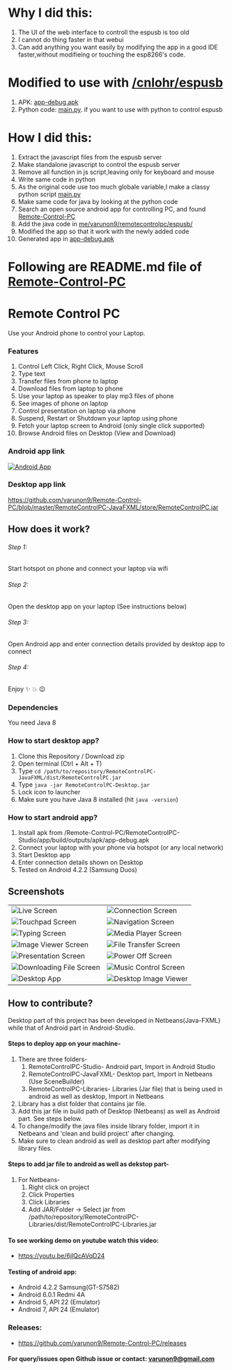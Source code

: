 # Why I did this:
 1) The UI of the web interface to controll the espusb is too old
 2) I cannot do thing faster in that webui
 3) Can add anything you want easily by modifying the app in a good IDE faster,without modifieing or touching the esp8266's code.


# Modified to use with [/cnlohr/espusb](https://github.com/cnlohr/espusb)

 1) APK: [app-debug.apk](https://github.com/DroidForked/Remote-Control-PC/blob/master/RemoteControlPC-Studio/app/build/outputs/apk/debug/app-debug.apk)
 2) Python code: [main.py](https://github.com/DroidForked/Remote-Control-PC/blob/master/RemoteControlPC-Studio/espusb_python/main.py). if you want to use with python to control espusb

# How I did this:
  1) Extract the javascript files from the espusb server
  2) Make standalone javascript to control the espusb server
  3) Remove all function in js script,leaving only for keyboard and mouse
  4) Write same code in python
  5) As the original code use too much globale variable,I make a classy python script [main.py](https://github.com/DroidForked/Remote-Control-PC/blob/master/RemoteControlPC-Studio/espusb_python/main.py)
  6) Make same code for java by looking at the python code
  7) Search an open source android app for controlling PC, and found [Remote-Control-PC](https://github.com/varunon9/Remote-Control-PC)
  8) Add the java code in [me/varunon9/remotecontrolpc/espusb/](https://github.com/DroidForked/Remote-Control-PC/tree/master/RemoteControlPC-Studio/app/src/main/java/me/varunon9/remotecontrolpc/espusb)
  9) Modified the app so that it work with the newly added code
  10) Generated app in [app-debug.apk](https://github.com/DroidForked/Remote-Control-PC/blob/master/RemoteControlPC-Studio/app/build/outputs/apk/debug/app-debug.apk)
 


# Following are README.md file of [Remote-Control-PC](https://github.com/varunon9/Remote-Control-PC)

# Remote Control PC

Use your Android phone to control your Laptop.

### Features

1. Control Left Click, Right Click, Mouse Scroll
2. Type text 
3. Transfer files from phone to laptop
4. Download files from laptop to phone
5. Use your laptop as speaker to play mp3 files of phone
6. See images of phone on laptop
7. Control presentation on laptop via phone
8. Suspend, Restart or Shutdown your laptop using phone
9. Fetch your laptop screen to Android (only single click supported)
10. Browse Android files on Desktop (View and Download)

### Android app link
[![Android App](./screenshots/google-play.png)](https://play.google.com/store/apps/details?id=me.varunon9.remotecontrolpc)

### Desktop app link
https://github.com/varunon9/Remote-Control-PC/blob/master/RemoteControlPC-JavaFXML/store/RemoteControlPC.jar

## How does it work?

###### Step 1:
Start hotspot on phone and connect your laptop via wifi

###### Step 2:
Open the desktop app on your laptop (See instructions below)

###### Step 3:
Open Android app and enter connection details provided by desktop app to connect

###### Step 4:
Enjoy :sparkles: :boom: :wink:

### Dependencies
You need Java 8


### How to start desktop app?
1. Clone this Repository / Download zip 
2. Open terminal (Ctrl + Alt + T)
3. Type `cd /path/to/repository/RemoteControlPC-JavaFXML/dist/RemoteControlPC.jar`
4. Type `java -jar RemoteControlPC-Desktop.jar`
5. Lock icon to launcher
6. Make sure you have Java 8 installed (hit `java -version`) 

### How to start android app?
1. Install apk from /Remote-Control-PC/RemoteControlPC-Studio/app/build/outputs/apk/app-debug.apk
2. Connect your laptop with your phone via hotspot (or any local network)
3. Start Desktop app
4. Enter connection details shown on Desktop
5. Tested on Android 4.2.2 (Samsung Duos)

## Screenshots
|  |  |
| --- | --- |
|![Live Screen](./screenshots/live-screen.png) | ![Connection Screen](./screenshots/connect.png)|
|![Touchpad Screen](./screenshots/touchpad.png) | ![Navigation Screen](./screenshots/navigation-drawer.png)|
|![Typing Screen](./screenshots/keyboard.png) | ![Media Player Screen](./screenshots/media-player.png)|
|![Image Viewer Screen](./screenshots/image-viewer.png) | ![File Transfer Screen](./screenshots/file-transfer.png)|
|![Presentation Screen](./screenshots/presentation.png) | ![Power Off Screen](./screenshots/power-off.png)|
|![Downloading File Screen](./screenshots/file-download.png) | ![Music Control Screen](./screenshots/music-control.png)|
|![Desktop App](./screenshots/desktop.png) |![Desktop Image Viewer](./screenshots/desktop-image-viewer.png) |

## How to contribute?
Desktop part of this project has been developed in Netbeans(Java-FXML) while that of Android part in Android-Studio.

#### Steps to deploy app on your machine-
1. There are three folders-
    1. RemoteControlPC-Studio- Android part, Import in Android Studio 
    2. RemoteControlPC-JavaFXML- Desktop part, Import in Netbeans (Use SceneBuilder)
    3. RemoteControlPC-Libraries- Libraries (Jar file) that is being used in android as well as desktop, Import in Netbeans
2. Library has a dist folder that contains jar file.
3. Add this jar file in build path of Desktop (Netbeans) as well as Android part. See steps below.
4. To change/modify the java files inside library folder, import it in Netbeans and 'clean and build project' after changing.
5. Make sure to clean android as well as desktop part after modifying library files.

#### Steps to add jar file to android as well as dekstop part-
1. For Netbeans-
    1. Right click on project 
    2. Click Properties
    3. Click Libraries
    4. Add JAR/Folder -> Select jar from /path/to/repository/RemoteControlPC-Libraries/dist/RemoteControlPC-Libraries.jar

#### To see working demo on youtube watch this video:
* https://youtu.be/6jIQcAVqD24

#### Testing of android app:
* Android 4.2.2 Samsung(GT-S7582)
* Android 6.0.1 Redmi 4A
* Android 5, API 22 (Emulator)
* Android 7, API 24 (Emulator)

### Releases:
* https://github.com/varunon9/Remote-Control-PC/releases

#### For query/issues open Github issue or contact: varunon9@gmail.com
